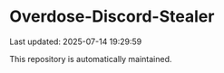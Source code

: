 # Overdose-Discord-Stealer

Last updated: 2025-07-14 19:29:59

This repository is automatically maintained.
